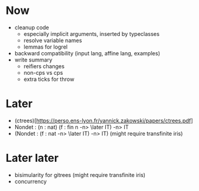 # Now
- cleanup code
  + especially implicit arguments, inserted by typeclasses
  + resolve variable names
  + lemmas for logrel
- backward compatibility (input lang, affine lang, examples)
- write summary
  + reifiers changes
  + non-cps vs cps
  + extra ticks for throw
# Later
- (ctrees)[https://perso.ens-lyon.fr/yannick.zakowski/papers/ctrees.pdf]
- Nondet : (n : nat) (f : fin n -n> \later IT) -n> IT
- (Nondet : (f : nat -n> \later IT) -n> IT) (might require transfinite iris)
# Later later
- bisimularity for gitrees (might require transfinite iris)
- concurrency
